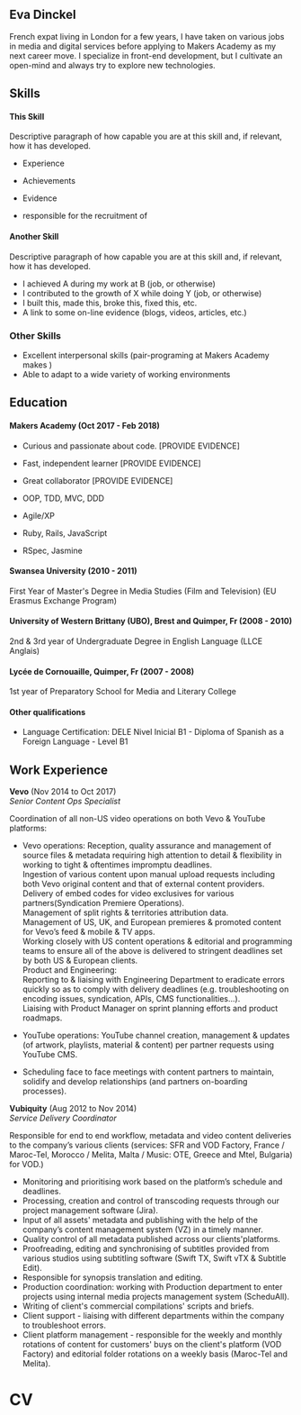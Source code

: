 ## Eva Dinckel

French expat living in London for a few years, I have taken on various jobs in media and digital services before applying to Makers Academy as my next career move. I specialize in front-end development, but I cultivate an open-mind and always try to explore new technologies.


## Skills

#### This Skill

Descriptive paragraph of how capable you are at this skill and, if relevant, how it has developed.

- Experience
- Achievements
- Evidence


 - responsible for the recruitment of

#### Another Skill

Descriptive paragraph of how capable you are at this skill and, if relevant, how it has developed.

- I achieved A during my work at B (job, or otherwise)
- I contributed to the growth of X while doing Y (job, or otherwise)
- I built this, made this, broke this, fixed this, etc.
- A link to some on-line evidence (blogs, videos, articles, etc.)

### Other Skills

- Excellent interpersonal skills (pair-programing at Makers Academy makes )
- Able to adapt to a wide variety of working environments


## Education

#### Makers Academy (Oct 2017 - Feb 2018)

- Curious and passionate about code. [PROVIDE EVIDENCE]
- Fast, independent learner [PROVIDE EVIDENCE]
- Great collaborator [PROVIDE EVIDENCE]

- OOP, TDD, MVC, DDD
- Agile/XP
- Ruby, Rails, JavaScript
- RSpec, Jasmine


#### Swansea University (2010 - 2011)
First Year of Master's Degree in Media Studies (Film and Television)
(EU Erasmus Exchange Program)

#### University of Western Brittany (UBO), Brest and Quimper, Fr (2008 - 2010)
2nd & 3rd year of Undergraduate Degree in English Language (LLCE Anglais)

#### Lycée de Cornouaille, Quimper, Fr (2007 - 2008)
1st year of Preparatory School for Media and Literary College



#### Other qualifications

- Language Certification: DELE Nivel Inicial B1 - Diploma of Spanish as a Foreign Language - Level B1


## Work Experience

**Vevo** (Nov 2014 to Oct 2017)    
*Senior Content Ops Specialist*  

Coordination of all non-US video operations on both Vevo & YouTube
platforms:

- Vevo operations:
Reception, quality assurance and management of source files &
metadata requiring high attention to detail & flexibility in working to tight & oftentimes impromptu deadlines.<br>
Ingestion of various content upon manual upload requests including both Vevo original content and that of external content providers.<br>
Delivery of embed codes for video exclusives for various partners(Syndication Premiere Operations).<br>
Management of split rights & territories attribution data.<br>
Management of US, UK, and European premieres & promoted
content for Vevo’s feed & mobile & TV apps.<br>
Working closely with US content operations & editorial and
programming teams to ensure all of the above is delivered to
stringent deadlines set by both US & European clients.<br>
Product and Engineering:<br>
Reporting to & liaising with Engineering Department to eradicate errors quickly so as to comply with delivery deadlines (e.g. troubleshooting on encoding issues, syndication, APIs, CMS functionalities...).<br>
Liaising with Product Manager on sprint planning efforts and product roadmaps.<br>

- YouTube operations:
YouTube channel creation, management & updates (of artwork,
playlists, material & content) per partner requests using YouTube CMS.


- Scheduling face to face meetings with content partners to maintain, solidify and develop relationships (and partners on-boarding processes).<br>


**Vubiquity** (Aug 2012 to Nov 2014)   
*Service Delivery Coordinator*  

Responsible for end to end workflow, metadata and video content
deliveries to the company’s various clients (services: SFR and VOD
Factory, France / Maroc-Tel, Morocco / Melita, Malta / Music: OTE,
Greece and Mtel, Bulgaria) for VOD.)

- Monitoring and prioritising work based on the platform’s schedule and
deadlines.
- Processing, creation and control of transcoding requests through our
project management software (Jira).
- Input of all assets'​ metadata and publishing with the help of the
company’s content management system (VZ) in a timely manner.
- Quality control of all metadata published across our clients'​ platforms.
- Proofreading, editing and synchronising of subtitles provided from
various studios using subtitling software (Swift TX, Swift vTX & Subtitle
Edit).
- Responsible for synopsis translation and editing.
- Production coordination: working with Production department to enter
projects using internal media projects management system (ScheduAll).
- Writing of client's commercial compilations'​ scripts and briefs.
- Client support - liaising with different departments within the company
to troubleshoot errors.
- Client platform management - responsible for the weekly and monthly
rotations of content for customers'​ buys on the client's platform (VOD
Factory) and editorial folder rotations on a weekly basis (Maroc-Tel and
Melita).
# CV
